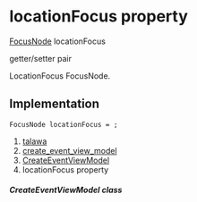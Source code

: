 
<div>

# locationFocus property

</div>


[FocusNode](https://api.flutter.dev/flutter/widgets/FocusNode-class.html)
locationFocus


getter/setter pair




LocationFocus FocusNode.



## Implementation

``` language-dart
FocusNode locationFocus = ;
```







1.  [talawa](../../index.html)
2.  [create_event_view_model](../../view_model_after_auth_view_models_event_view_models_create_event_view_model/)
3.  [CreateEventViewModel](../../view_model_after_auth_view_models_event_view_models_create_event_view_model/CreateEventViewModel-class.html)
4.  locationFocus property

##### CreateEventViewModel class







